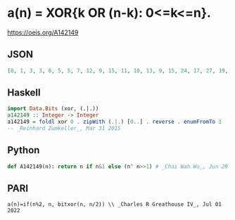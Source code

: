 # a\(n\) \= XOR\{k OR \(n\-k\): 0<\=k<\=n\}\.
https://oeis.org/A142149
## JSON
```JSON
[0, 1, 3, 3, 6, 5, 5, 7, 12, 9, 15, 11, 10, 13, 9, 15, 24, 17, 27, 19, 30, 21, 29, 23, 20, 25, 23, 27, 18, 29, 17, 31, 48, 33, 51, 35, 54, 37, 53, 39, 60, 41, 63, 43, 58, 45, 57, 47, 40, 49, 43, 51, 46, 53, 45, 55, 36, 57, 39, 59, 34, 61, 33, 63, 96, 65, 99, 67, 102, 69, 101, 71]
```
## Haskell
```Haskell
import Data.Bits (xor, (.|.))
a142149 :: Integer -> Integer
a142149 = foldl xor 0 . zipWith (.|.) [0..] . reverse . enumFromTo 1
-- _Reinhard Zumkeller_, Mar 31 2015
```
## Python
```Python
def A142149(n): return n if n&1 else (n^ n>>1) # _Chai Wah Wu_, Jun 29 2022
```
## PARI
```PARI
a(n)=if(n%2, n, bitxor(n, n/2)) \\ _Charles R Greathouse IV_, Jul 01 2022
```
